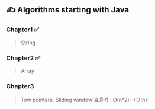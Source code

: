 ## ✍️ Algorithms starting with Java

### Chapter1 ✅
> String

### Chapter2 ✅
> Array

### Chapter3
> Tow pointers, Sliding window[효율성 : O(n^2)-->O(n)]